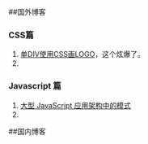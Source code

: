 ##国外博客
### CSS篇 ###
1. [单DIV使用CSS画LOGO](http://lynnandtonic.github.io/a-single-div/)，这个炫爆了。  
2. 

### Javascript 篇 ###
1. [大型 JavaScript 应用架构中的模式](http://nuysoft.com/2013/08/13/large-scale-javascript/)   
2. 

##国内博客
